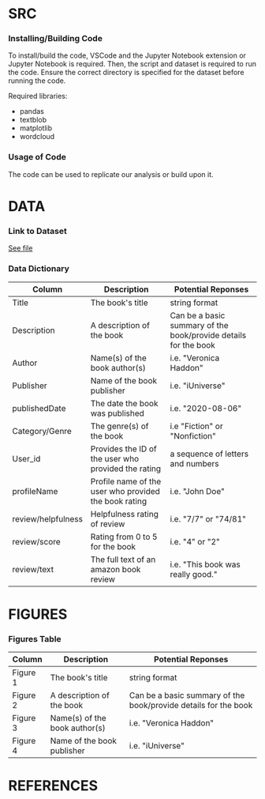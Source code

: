 # SRC

### Installing/Building Code
To install/build the code, VSCode and the Jupyter Notebook extension or Jupyter Notebook is required. Then, the script and dataset is required to run the code. Ensure the correct directory is specified for the dataset before running the code. 

Required libraries:
- pandas
- textblob
- matplotlib
- wordcloud

### Usage of Code
The code can be used to replicate our analysis or build upon it.

# DATA

### Link to Dataset
[See file](https://www.kaggle.com/datasets/mohamedbakhet/amazon-books-reviews)

### Data Dictionary
| Column| Description| Potential Reponses|                   
|-------|------------|-------------------|
| Title | The book's title | string format|
| Description | A description of the book | Can be a basic summary of the book/provide details for the book |
| Author | Name(s) of the book author(s) | i.e. "Veronica Haddon" |
| Publisher | Name of the book publisher | i.e. "iUniverse" |
| publishedDate | The date the book was published | i.e. "2020-08-06" |
| Category/Genre | The genre(s) of the book | i.e "Fiction" or "Nonfiction"|
| User_id| Provides the ID of the user who provided the rating| a sequence of letters and numbers |
| profileName| Profile name of the user who provided the book rating | i.e. "John Doe" |
| review/helpfulness| Helpfulness rating of review | i.e. "7/7" or "74/81" |
| review/score| Rating from 0 to 5 for the book | i.e. "4" or "2" |
| review/text| The full text of an amazon book review | i.e. "This book was really good." |

# FIGURES

### Figures Table
| Column| Description| Potential Reponses|                   
|-------|------------|-------------------|
| Figure 1 | The book's title | string format|
| Figure 2 | A description of the book | Can be a basic summary of the book/provide details for the book |
| Figure 3 | Name(s) of the book author(s) | i.e. "Veronica Haddon" |
| Figure 4 | Name of the book publisher | i.e. "iUniverse" |


# REFERENCES
